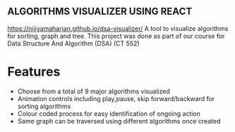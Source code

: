 ## ALGORITHMS VISUALIZER USING REACT
https://nijiyamaharjan.github.io/dsa-visualizer/
A tool to visualize algorithms for sorting, graph and tree. This project was done as part of our course for Data Structure And Algorithm (DSA) (CT 552)

# Features
- Choose from a total of 9 major algorithms visualized
- Animation controls including play,pause, skip forward/backward for sorting algorithms
- Colour coded process for easy identification of ongoing action
- Same graph can be traversed using different algorithms once created
